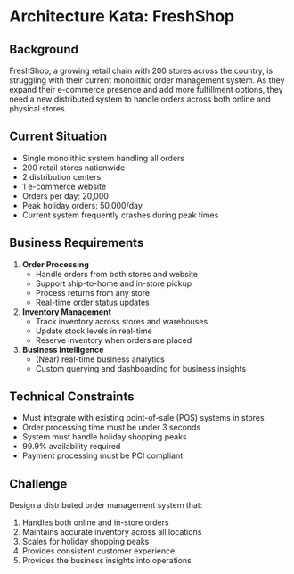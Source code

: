 # Architecture Kata: FreshShop

## Background

FreshShop, a growing retail chain with 200 stores across the country, is struggling with their current monolithic order management system. As they expand their e-commerce presence and add more fulfillment options, they need a new distributed system to handle orders across both online and physical stores.

## Current Situation

- Single monolithic system handling all orders
- 200 retail stores nationwide
- 2 distribution centers
- 1 e-commerce website
- Orders per day: 20,000
- Peak holiday orders: 50,000/day
- Current system frequently crashes during peak times

## Business Requirements

1. **Order Processing**
    - Handle orders from both stores and website
    - Support ship-to-home and in-store pickup
    - Process returns from any store
    - Real-time order status updates
2. **Inventory Management**
    - Track inventory across stores and warehouses
    - Update stock levels in real-time
    - Reserve inventory when orders are placed
3. **Business Intelligence**
	- (Near) real-time business analytics
	- Custom querying and dashboarding for business insights

## Technical Constraints

- Must integrate with existing point-of-sale (POS) systems in stores
- Order processing time must be under 3 seconds
- System must handle holiday shopping peaks
- 99.9% availability required
- Payment processing must be PCI compliant

## Challenge

Design a distributed order management system that:

1. Handles both online and in-store orders
2. Maintains accurate inventory across all locations
3. Scales for holiday shopping peaks
4. Provides consistent customer experience
5. Provides the business insights into operations


